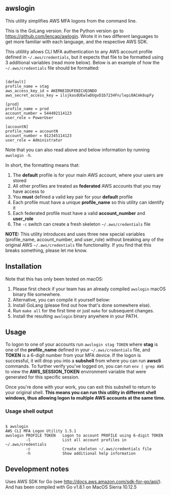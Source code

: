 ## awslogin
This utility simplifies AWS MFA logons from the command line.

This is the GoLang version. For the Python version go to https://github.com/lencap/awlogin. Wrote it in two different languages to get more familiar with each language, and the respective AWS SDK.

This utilility allows CLI MFA authentication to any AWS account profile defined in `~/.aws/credentials`, but it expects that file to be formatted using 3 additional variables (read more below). Below is an example of how the `~/.aws/credentials` file should be formatted:

<pre><code>
[default]
profile_name = stag
aws_access_key_id = AKERNEIDUFENICUQ3NDO
aws_secret_access_key = ilsjkasdUEwlwDUgvD1b7234Fn/lepi0ACmk8upFy

[prod]
profile_name = prod
account_number = 544492114123
user_role = PowerUser

[accountN]
profile_name = accountN
account_number = 012345114123
user_role = Administrator
</code></pre>

Note that you can also read above and below information by running `awslogin -h`.

In short, the formatting means that:
  1. The **default** profile is for your main AWS account, where your users are stored
  2. All other profiles are treated as **federated** AWS accounts that you may have access to
  3. You **must** defined a valid key pair for your **default** profile
  4. Each profile must have a unique **profile_name** so this utility can identify it
  5. Each federated profile must have a valid **account_number** and **user_role**
  6. The `-c` switch can create a fresh skeleton `~/.aws/credentials` file

**NOTE:** This utility introduces and uses three new special variables (profile_name, account_number, and user_role) without breaking any of the original AWS `~/.aws/credentials` file functionality. If you find that this breaks something, please let me know.

## Installation
Note that this has only been tested on macOS:
  1. Please first check if your team has an already compiled `awslogin` macOS binary file somewhere.
  2. Alternative, you can compile it yourself below:
  3. Install GoLang (please find out how that's done somewhere else).
  4. Run `make all` for the first time or just `make` for subsequent changes. 
  5. Install the resulting `awslogin` binary anywhere in your PATH.

## Usage
To logon to one of your accounts run `awslogin stag TOKEN` where **stag** is one of the **profile_name** defined in your `~/.aws/credentials` file, and **TOKEN** is a 6-digit number from your MFA device. If the logon is successful, it will drop you into a **subshell** from where you can run **awscli** commands. To further verify you've logged on, you can run `env | grep AWS` to view the **AWS_SESSION_TOKEN** environment variable that were generated for this specific session.

Once you're done with your work, you can exit this subshell to return to your original shell. **This means you can run this utility in different shell windows, thus allowing logon to multiple AWS accounts at the same time.**
  
### Usage shell output
<pre><code>
$ awslogin
AWS CLI MFA Logon Utility 1.5.1
awslogin PROFILE TOKEN   Logon to account PROFILE using 6-digit TOKEN
         -l              List all account profiles in ~/.aws/credentials
         -c              Create skeleton ~/.aws/credentials file
         -h              Show additional help information
</code></pre>

## Development notes
Uses AWS SDK for Go (see http://docs.aws.amazon.com/sdk-for-go/api/). And has been compiled with Go v1.8.1 on MacOS Sierra 10.12.5
